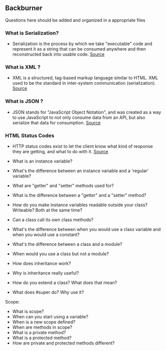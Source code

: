 ## Backburner

Questions here should be added and organized in a appropriate files

### What is Serialization?

* Serialization is the process by which we take "executable" code and represent it as a string that can be consumed anywhere and then reconstructed back into usable code. [Source](https://learn.co/tracks/full-stack-web-development/rails-and-javascript/building-apis/diy-json-serializer)

### What is XML ?

* XML is a structured, tag-based markup language similar to HTML. XML used to be the standard in inter-system communication (serialization). [Source](https://learn.co/tracks/full-stack-web-development/rails-and-javascript/building-apis/diy-json-serializer)

### What is JSON ?

* JSON stands for "JavaScript Object Notation", and was created as a way to use JavaScript to not only consume data from an API, but also serialize that data for consumption. [Source](https://learn.co/tracks/full-stack-web-development/rails-and-javascript/building-apis/diy-json-serializer)


### HTML Status Codes

* HTTP status codes exist to let the client know what kind of response
they are getting, and what to do with it. [Source](https://en.wikipedia.org/wiki/List_of_HTTP_status_codes)




* What is an instance variable?
* What's the difference between an instance variable and a 'regular' variable?
* What are "getter" and "setter" methods used for?
* What is the difference between a "getter" and a "setter" method?
* How do you make instance variables readable outside your class? Writeable? Both at the same time?
* Can a class call its own class methods?
* What's the difference between when you would use a class variable and when you would use a constant?
* What's the difference between a class and a module?
* When would you use a class but not a module?
* How does inheritance work?
* Why is inheritance really useful?
* How do you extend a class? What does that mean?
* What does #super do? Why use it?

Scope:

* What is scope?
* When can you start using a variable?
* When is a new scope defined?
* When are methods in scope?
* What is a private method?
* What is a protected method?
* How are private and protected methods different?
